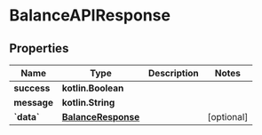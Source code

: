 # BalanceAPIResponse

## Properties

| Name         | Type                                      | Description | Notes       |
| ------------ | ----------------------------------------- | ----------- | ----------- |
| **success**  | **kotlin.Boolean**                        |             |             |
| **message**  | **kotlin.String**                         |             |             |
| **\`data\`** | [**BalanceResponse**](balanceresponse.md) |             | \[optional] |
